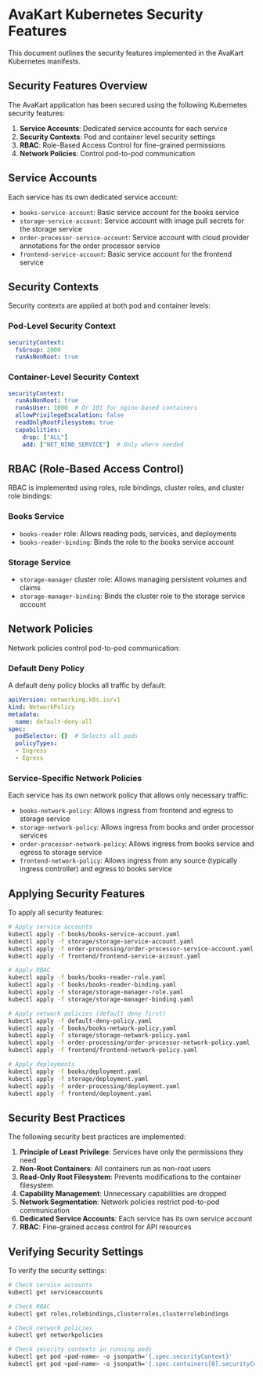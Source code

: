 # AvaKart Kubernetes Security Features

This document outlines the security features implemented in the AvaKart Kubernetes manifests.

## Security Features Overview

The AvaKart application has been secured using the following Kubernetes security features:

1. **Service Accounts**: Dedicated service accounts for each service
2. **Security Contexts**: Pod and container level security settings
3. **RBAC**: Role-Based Access Control for fine-grained permissions
4. **Network Policies**: Control pod-to-pod communication

## Service Accounts

Each service has its own dedicated service account:

- `books-service-account`: Basic service account for the books service
- `storage-service-account`: Service account with image pull secrets for the storage service
- `order-processor-service-account`: Service account with cloud provider annotations for the order processor service
- `frontend-service-account`: Basic service account for the frontend service

## Security Contexts

Security contexts are applied at both pod and container levels:

### Pod-Level Security Context

```yaml
securityContext:
  fsGroup: 2000
  runAsNonRoot: true
```

### Container-Level Security Context

```yaml
securityContext:
  runAsNonRoot: true
  runAsUser: 1000  # Or 101 for nginx-based containers
  allowPrivilegeEscalation: false
  readOnlyRootFilesystem: true
  capabilities:
    drop: ["ALL"]
    add: ["NET_BIND_SERVICE"]  # Only where needed
```

## RBAC (Role-Based Access Control)

RBAC is implemented using roles, role bindings, cluster roles, and cluster role bindings:

### Books Service

- `books-reader` role: Allows reading pods, services, and deployments
- `books-reader-binding`: Binds the role to the books service account

### Storage Service

- `storage-manager` cluster role: Allows managing persistent volumes and claims
- `storage-manager-binding`: Binds the cluster role to the storage service account

## Network Policies

Network policies control pod-to-pod communication:

### Default Deny Policy

A default deny policy blocks all traffic by default:

```yaml
apiVersion: networking.k8s.io/v1
kind: NetworkPolicy
metadata:
  name: default-deny-all
spec:
  podSelector: {}  # Selects all pods
  policyTypes:
  - Ingress
  - Egress
```

### Service-Specific Network Policies

Each service has its own network policy that allows only necessary traffic:

- `books-network-policy`: Allows ingress from frontend and egress to storage service
- `storage-network-policy`: Allows ingress from books and order processor services
- `order-processor-network-policy`: Allows ingress from books service and egress to storage service
- `frontend-network-policy`: Allows ingress from any source (typically ingress controller) and egress to books service

## Applying Security Features

To apply all security features:

```bash
# Apply service accounts
kubectl apply -f books/books-service-account.yaml
kubectl apply -f storage/storage-service-account.yaml
kubectl apply -f order-processing/order-processor-service-account.yaml
kubectl apply -f frontend/frontend-service-account.yaml

# Apply RBAC
kubectl apply -f books/books-reader-role.yaml
kubectl apply -f books/books-reader-binding.yaml
kubectl apply -f storage/storage-manager-role.yaml
kubectl apply -f storage/storage-manager-binding.yaml

# Apply network policies (default deny first)
kubectl apply -f default-deny-policy.yaml
kubectl apply -f books/books-network-policy.yaml
kubectl apply -f storage/storage-network-policy.yaml
kubectl apply -f order-processing/order-processor-network-policy.yaml
kubectl apply -f frontend/frontend-network-policy.yaml

# Apply deployments
kubectl apply -f books/deployment.yaml
kubectl apply -f storage/deployment.yaml
kubectl apply -f order-processing/deployment.yaml
kubectl apply -f frontend/deployment.yaml
```

## Security Best Practices

The following security best practices are implemented:

1. **Principle of Least Privilege**: Services have only the permissions they need
2. **Non-Root Containers**: All containers run as non-root users
3. **Read-Only Root Filesystem**: Prevents modifications to the container filesystem
4. **Capability Management**: Unnecessary capabilities are dropped
5. **Network Segmentation**: Network policies restrict pod-to-pod communication
6. **Dedicated Service Accounts**: Each service has its own service account
7. **RBAC**: Fine-grained access control for API resources

## Verifying Security Settings

To verify the security settings:

```bash
# Check service accounts
kubectl get serviceaccounts

# Check RBAC
kubectl get roles,rolebindings,clusterroles,clusterrolebindings

# Check network policies
kubectl get networkpolicies

# Check security contexts in running pods
kubectl get pod <pod-name> -o jsonpath='{.spec.securityContext}'
kubectl get pod <pod-name> -o jsonpath='{.spec.containers[0].securityContext}'
